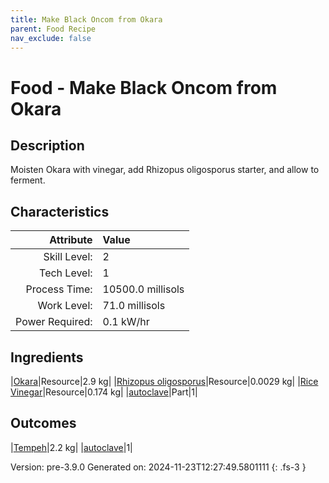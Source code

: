 ```yaml
---
title: Make Black Oncom from Okara
parent: Food Recipe
nav_exclude: false
---
```

# Food - Make Black Oncom from Okara

## Description
 Moisten Okara with vinegar, add Rhizopus oligosporus starter, and&#10;&#9;&#9;&#9;allow to ferment.

## Characteristics

| Attribute      | Value |
|--------:|:------|
|Skill Level:|2|
|Tech Level:|1|
|Process Time:|10500.0 millisols|
|Work Level:|71.0 millisols|
|Power Required:|0.1 kW/hr|

## Ingredients

|[Okara](../resource/okara.html)|Resource|2.9 kg|
|[Rhizopus oligosporus](../resource/rhizopus-oligosporus.html)|Resource|0.0029 kg|
|[Rice Vinegar](../resource/rice-vinegar.html)|Resource|0.174 kg|
|[autoclave](../part/autoclave.html)|Part|1|

## Outcomes

|[Tempeh](../resource/tempeh.html)|2.2 kg|
|[autoclave](../part/autoclave.html)|1|


Version: pre-3.9.0 Generated on: 2024-11-23T12:27:49.5801111
{: .fs-3 }

